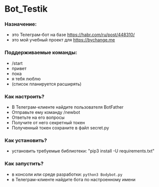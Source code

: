 # Bot_Testik

### Назначение:

* это Телеграм-бот на базе https://habr.com/ru/post/448310/
* это мой учебный проект для https://bychange.me

### Поддерживаемые команды:

* /start
* привет
* пока
* я тебя люблю
* (список планируется расширять)

### Как настроить?

* В Телеграм-клиенте найдите пользователя BotFather
* Отправьте ему команду /newbot
* Ответьте на его вопросы
* Получите от него секретный токен
* Полученный токен сохраните в файл secret.py

### Как установить?

* установить требуемые библиотеки: "pip3 install -U requirements.txt"

### Как запустить?

* в консоли или среде разработки: `python3 Bodybot.py`
* в Телеграм-клиенте найдите бота по настроенному имени


